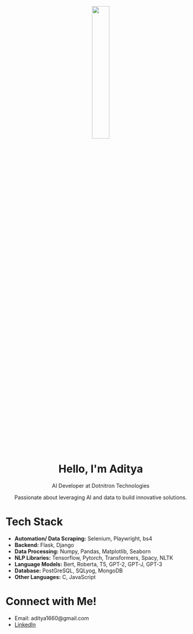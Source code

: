 <div align="center"><img src="https://media.giphy.com/media/MeJgB3yMMwIaHmKD4z/giphy.gif" width="30%" height="30%"></div>

<div><h1 align="center">Hello, I'm Aditya</h1>

<p align="center">AI Developer at Dotnitron Technologies</p>

<p align="center">Passionate about leveraging AI and data to build innovative solutions.</p></div>

<div><h1>Tech Stack</h1>

<ul>
  <li><b>Automation/ Data Scraping:</b> Selenium, Playwright, bs4</li>
  <li><b>Backend:</b> Flask, Django</li>
  <li><b>Data Processing:</b> Numpy, Pandas, Matplotlib, Seaborn</li>
  <li><b>NLP Libraries:</b> Tensorflow, Pytorch, Transformers, Spacy, NLTK</li>
  <li><b>Language Models:</b> Bert, Roberta, T5, GPT-2, GPT-J, GPT-3</li>
  <li><b>Database:</b> PostGreSQL, SQLyog, MongoDB</li>
  <li><b>Other Languages:</b> C, JavaScript</li>
</ul></div>

<div><h1>Connect with Me!</h1>
  <ul>
    <li>Email: aditya1660@gmail.com</li>
    <li><a href="https://www.linkedin.com/in/aditya-gupta-b0ab111b6">LinkedIn</a></li>
  </ul>
</div>
